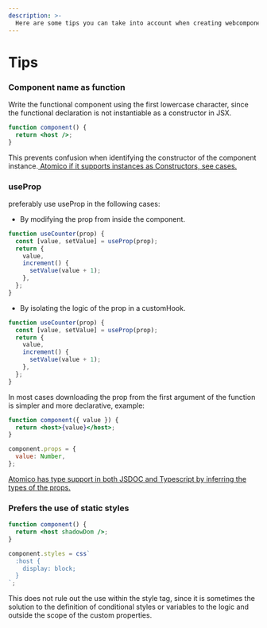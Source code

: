 ```yaml
---
description: >-
  Here are some tips you can take into account when creating webcomponents with Atomico
---
```


# Tips

### Component name as function

Write the functional component using the first lowercase character, since the functional declaration is not instantiable as a constructor in JSX.

```jsx
function component() {
  return <host />;
}
```

This prevents confusion when identifying the constructor of the component instance.[ ](https://atomico.gitbook.io/doc/v/espanol/api/virtualdom/avanzado#constructor-con-custom-element)[Atomico if it supports instances as Constructors, see cases.​](https://atomico.gitbook.io/doc/api/virtualdom/advanced#constructor-with-custom-element)

### useProp <a href="#useprop" id="useprop"></a>

preferably use useProp in the following cases:

* By modifying the prop from inside the component.

```jsx
function useCounter(prop) {
  const [value, setValue] = useProp(prop);
  return {
    value,
    increment() {
      setValue(value + 1);
    },
  };
}
```

* By isolating the logic of the prop in a customHook.

```jsx
function useCounter(prop) {
  const [value, setValue] = useProp(prop);
  return {
    value,
    increment() {
      setValue(value + 1);
    },
  };
}
```

&#x20;In most cases downloading the prop from the first argument of the function is simpler and more declarative, example:

```jsx
function component({ value }) {
  return <host>{value}</host>;
}

component.props = {
  value: Number,
};
```

[Atomico has type support in both JSDOC and Typescript by inferring the types of the props.​](https://atomico.gitbook.io/doc/guides/typescript#props-less-than-typeof-component.props-greater-than)

### Prefers the use of static styles

```jsx
function component() {
  return <host shadowDom />;
}

component.styles = css`
  :host {
    display: block;
  }
`;
```

This does not rule out the use within the style tag, since it is sometimes the solution to the definition of conditional styles or variables to the logic and outside the scope of the custom properties.
